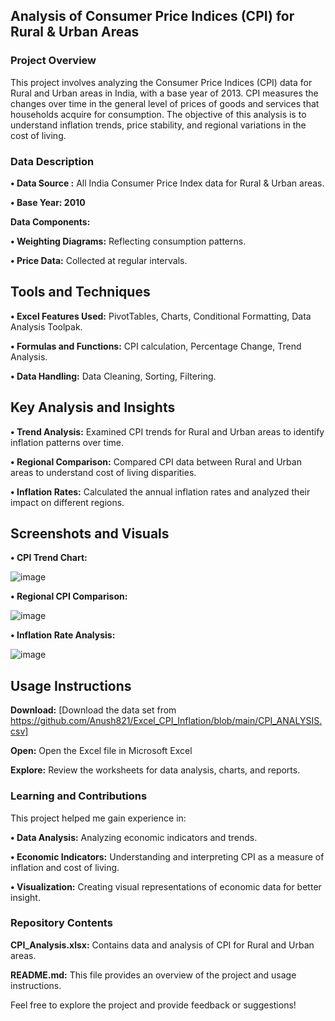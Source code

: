 ## Analysis of Consumer Price Indices (CPI) for Rural & Urban Areas ##
### Project Overview ###
This project involves analyzing the Consumer Price Indices (CPI) data for Rural and Urban areas in India, with a base year of 2013. CPI measures the changes over time in the general level of prices of goods and services that households acquire for consumption. The objective of this analysis is to understand inflation trends, price stability, and regional variations in the cost of living.

### Data Description ###
**• Data Source :** All India Consumer Price Index data for Rural & Urban areas.

**• Base Year: 2010**

**Data Components:**
  
  **• Weighting Diagrams:** Reflecting consumption patterns.

  **• Price Data:** Collected at regular intervals.

## Tools and Techniques ##
  **• Excel Features Used:** PivotTables, Charts, Conditional Formatting, Data Analysis Toolpak.
  
  **• Formulas and Functions:** CPI calculation, Percentage Change, Trend Analysis.
  
  **• Data Handling:** Data Cleaning, Sorting, Filtering.
  
## Key Analysis and Insights ##

**• Trend Analysis:** Examined CPI trends for Rural and Urban areas to identify inflation patterns over time.

**• Regional Comparison:** Compared CPI data between Rural and Urban areas to understand cost of living disparities.

**• Inflation Rates:** Calculated the annual inflation rates and analyzed their impact on different regions.

## Screenshots and Visuals ##

**• CPI Trend Chart:** 

 ![image](https://github.com/user-attachments/assets/f8508d11-9802-4f85-933e-0b16fa2e2c2d)


**• Regional CPI Comparison:** 

![image](https://github.com/user-attachments/assets/41d05400-1439-45da-958c-d4d32cbe303d)


**• Inflation Rate Analysis:** 

![image](https://github.com/user-attachments/assets/2258c428-897a-4d3d-9e68-7276e7e3fbfc)


## Usage Instructions ##
**Download:**  [Download the data set from https://github.com/Anush821/Excel_CPI_Inflation/blob/main/CPI_ANALYSIS.csv]

**Open:** Open the Excel file in Microsoft Excel 

**Explore:** Review the worksheets for data analysis, charts, and reports.

### Learning and Contributions ###

This project helped me gain experience in:

**• Data Analysis:** Analyzing economic indicators and trends.

**• Economic Indicators:** Understanding and interpreting CPI as a measure of inflation and cost of living.

**• Visualization:** Creating visual representations of economic data for better insight.

### Repository Contents ###
**CPI_Analysis.xlsx:** Contains data and analysis of CPI for Rural and Urban areas.

**README.md:** This file provides an overview of the project and usage instructions.

Feel free to explore the project and provide feedback or suggestions!

